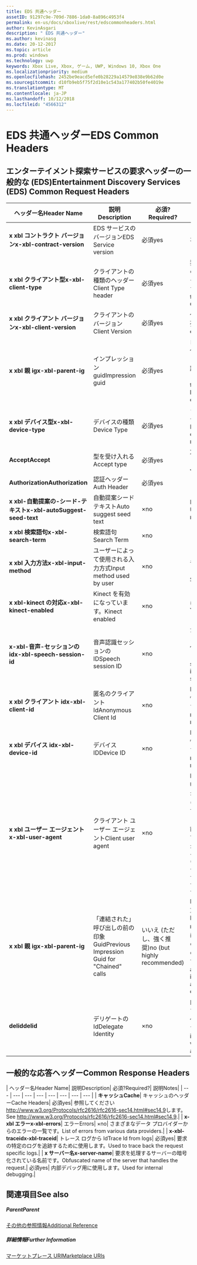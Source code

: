 ```yaml
---
title: EDS 共通ヘッダー
assetID: 91297c9e-709d-7886-1da0-8a896c4953f4
permalink: en-us/docs/xboxlive/rest/edscommonheaders.html
author: KevinAsgari
description: " EDS 共通ヘッダー"
ms.author: kevinasg
ms.date: 20-12-2017
ms.topic: article
ms.prod: windows
ms.technology: uwp
keywords: Xbox Live, Xbox, ゲーム, UWP, Windows 10, Xbox One
ms.localizationpriority: medium
ms.openlocfilehash: 2452be9eacd5efe0b28229a14579e838e9b62d0e
ms.sourcegitcommit: d10fb9eb5f75f2d10e1c543a177402b50fe4019e
ms.translationtype: MT
ms.contentlocale: ja-JP
ms.lasthandoff: 10/12/2018
ms.locfileid: "4566312"
---
```

# <a name="eds-common-headers"></a><span data-ttu-id="1c184-104">EDS 共通ヘッダー</span><span class="sxs-lookup"><span data-stu-id="1c184-104">EDS Common Headers</span></span>

<a id="ID4EO"></a>



## <a name="entertainment-discovery-services-eds-common-request-headers"></a><span data-ttu-id="1c184-105">エンターテイメント探索サービスの要求ヘッダーの一般的な (EDS)</span><span class="sxs-lookup"><span data-stu-id="1c184-105">Entertainment Discovery Services (EDS) Common Request Headers</span></span>

| <span data-ttu-id="1c184-106">ヘッダー名</span><span class="sxs-lookup"><span data-stu-id="1c184-106">Header Name</span></span>| <span data-ttu-id="1c184-107">説明</span><span class="sxs-lookup"><span data-stu-id="1c184-107">Description</span></span>| <span data-ttu-id="1c184-108">必須?</span><span class="sxs-lookup"><span data-stu-id="1c184-108">Required?</span></span>| <span data-ttu-id="1c184-109">説明</span><span class="sxs-lookup"><span data-stu-id="1c184-109">Notes</span></span>|
| --- | --- | --- | --- |
| <b><span data-ttu-id="1c184-110">x xbl コントラクト バージョン</span><span class="sxs-lookup"><span data-stu-id="1c184-110">x-xbl-contract-version</span></span></b>| <span data-ttu-id="1c184-111">EDS サービスのバージョン</span><span class="sxs-lookup"><span data-stu-id="1c184-111">EDS Service version</span></span>| <span data-ttu-id="1c184-112">必須</span><span class="sxs-lookup"><span data-stu-id="1c184-112">yes</span></span>| <span data-ttu-id="1c184-113">3.2</span><span class="sxs-lookup"><span data-stu-id="1c184-113">3.2</span></span>|
| <b><span data-ttu-id="1c184-114">x xbl クライアント型</span><span class="sxs-lookup"><span data-stu-id="1c184-114">x-xbl-client-type</span></span></b>| <span data-ttu-id="1c184-115">クライアントの種類のヘッダー</span><span class="sxs-lookup"><span data-stu-id="1c184-115">Client Type header</span></span>| <span data-ttu-id="1c184-116">必須</span><span class="sxs-lookup"><span data-stu-id="1c184-116">yes</span></span>| <span data-ttu-id="1c184-117">独自のクライアントの種類を取得するチームに問い合わせます。</span><span class="sxs-lookup"><span data-stu-id="1c184-117">Speak to team to get your own Client Type .</span></span>|
| <b><span data-ttu-id="1c184-118">x xbl クライアント バージョン</span><span class="sxs-lookup"><span data-stu-id="1c184-118">x-xbl-client-version</span></span></b>| <span data-ttu-id="1c184-119">クライアントのバージョン</span><span class="sxs-lookup"><span data-stu-id="1c184-119">Client Version</span></span>| <span data-ttu-id="1c184-120">必須</span><span class="sxs-lookup"><span data-stu-id="1c184-120">yes</span></span>| <span data-ttu-id="1c184-121">任意の空でない文字列。</span><span class="sxs-lookup"><span data-stu-id="1c184-121">Any non-empty string.</span></span>|
| <b><span data-ttu-id="1c184-122">x xbl 親 ig</span><span class="sxs-lookup"><span data-stu-id="1c184-122">x-xbl-parent-ig</span></span></b>| <span data-ttu-id="1c184-123">インプレッション guid</span><span class="sxs-lookup"><span data-stu-id="1c184-123">Impression guid</span></span>| <span data-ttu-id="1c184-124">必須</span><span class="sxs-lookup"><span data-stu-id="1c184-124">yes</span></span>| <span data-ttu-id="1c184-125">ログに記録し、その他のサービス呼び出しの間での要求を追跡するために使用します。</span><span class="sxs-lookup"><span data-stu-id="1c184-125">Used to track request in logs and across other service calls.</span></span>|
| <b><span data-ttu-id="1c184-126">x xbl デバイス型</span><span class="sxs-lookup"><span data-stu-id="1c184-126">x-xbl-device-type</span></span></b>| <span data-ttu-id="1c184-127">デバイスの種類</span><span class="sxs-lookup"><span data-stu-id="1c184-127">Device Type</span></span>| <span data-ttu-id="1c184-128">必須</span><span class="sxs-lookup"><span data-stu-id="1c184-128">yes</span></span>| <span data-ttu-id="1c184-129">クライアントを表すデバイスです。</span><span class="sxs-lookup"><span data-stu-id="1c184-129">Device that the client is representing .</span></span>|
| <b><span data-ttu-id="1c184-130">Accept</span><span class="sxs-lookup"><span data-stu-id="1c184-130">Accept</span></span></b>| <span data-ttu-id="1c184-131">型を受け入れる</span><span class="sxs-lookup"><span data-stu-id="1c184-131">Accept type</span></span>| <span data-ttu-id="1c184-132">必須</span><span class="sxs-lookup"><span data-stu-id="1c184-132">yes</span></span>| <span data-ttu-id="1c184-133">XML または JSON します。</span><span class="sxs-lookup"><span data-stu-id="1c184-133">XML or JSON.</span></span>|
| <b><span data-ttu-id="1c184-134">Authorization</span><span class="sxs-lookup"><span data-stu-id="1c184-134">Authorization</span></span></b>| <span data-ttu-id="1c184-135">認証ヘッダー</span><span class="sxs-lookup"><span data-stu-id="1c184-135">Auth Header</span></span>| <span data-ttu-id="1c184-136">必須</span><span class="sxs-lookup"><span data-stu-id="1c184-136">yes</span></span>|  |
| <b><span data-ttu-id="1c184-137">x xbl-自動提案の-シード-テキスト</span><span class="sxs-lookup"><span data-stu-id="1c184-137">x-xbl-autoSuggest-seed-text</span></span></b>| <span data-ttu-id="1c184-138">自動提案シード テキスト</span><span class="sxs-lookup"><span data-stu-id="1c184-138">Auto suggest seed text</span></span>| <span data-ttu-id="1c184-139">×</span><span class="sxs-lookup"><span data-stu-id="1c184-139">no</span></span>| <span data-ttu-id="1c184-140">BI の使用と関連性</span><span class="sxs-lookup"><span data-stu-id="1c184-140">Used For BI and relevance</span></span>|
| <b><span data-ttu-id="1c184-141">x xbl 検索語句</span><span class="sxs-lookup"><span data-stu-id="1c184-141">x-xbl-search-term</span></span></b>| <span data-ttu-id="1c184-142">検索語句</span><span class="sxs-lookup"><span data-stu-id="1c184-142">Search Term</span></span>| <span data-ttu-id="1c184-143">×</span><span class="sxs-lookup"><span data-stu-id="1c184-143">no</span></span>|  |
| <b><span data-ttu-id="1c184-144">x xbl 入力方法</span><span class="sxs-lookup"><span data-stu-id="1c184-144">x-xbl-input-method</span></span></b>| <span data-ttu-id="1c184-145">ユーザーによって使用される入力方式</span><span class="sxs-lookup"><span data-stu-id="1c184-145">Input method used by user</span></span>| <span data-ttu-id="1c184-146">×</span><span class="sxs-lookup"><span data-stu-id="1c184-146">no</span></span>| <span data-ttu-id="1c184-147">コント ローラー、音声認識、Kinect します。</span><span class="sxs-lookup"><span data-stu-id="1c184-147">Controller, Speech, Kinect .</span></span>|
| <b><span data-ttu-id="1c184-148">x xbl-kinect の対応</span><span class="sxs-lookup"><span data-stu-id="1c184-148">x-xbl-kinect-enabled</span></span></b>| <span data-ttu-id="1c184-149">Kinect を有効になっています。</span><span class="sxs-lookup"><span data-stu-id="1c184-149">Kinect enabled</span></span>| <span data-ttu-id="1c184-150">×</span><span class="sxs-lookup"><span data-stu-id="1c184-150">no</span></span>| <span data-ttu-id="1c184-151">はい/いいえ。</span><span class="sxs-lookup"><span data-stu-id="1c184-151">Yes/no.</span></span>|
| <b><span data-ttu-id="1c184-152">x-xbl-音声-セッションの id</span><span class="sxs-lookup"><span data-stu-id="1c184-152">x-xbl-speech-session-id</span></span></b>| <span data-ttu-id="1c184-153">音声認識セッションの ID</span><span class="sxs-lookup"><span data-stu-id="1c184-153">Speech session ID</span></span>| <span data-ttu-id="1c184-154">×</span><span class="sxs-lookup"><span data-stu-id="1c184-154">no</span></span>| <span data-ttu-id="1c184-155">かどうかのセッションでは、音声認識を使用して開始されました。</span><span class="sxs-lookup"><span data-stu-id="1c184-155">Whether session was initiated using speech.</span></span>|
| <b><span data-ttu-id="1c184-156">x xbl クライアント id</span><span class="sxs-lookup"><span data-stu-id="1c184-156">x-xbl-client-id</span></span></b>| <span data-ttu-id="1c184-157">匿名のクライアント Id</span><span class="sxs-lookup"><span data-stu-id="1c184-157">Anonymous Client Id</span></span>| <span data-ttu-id="1c184-158">×</span><span class="sxs-lookup"><span data-stu-id="1c184-158">no</span></span>| <span data-ttu-id="1c184-159">BI レポートと関連性のために使用します。</span><span class="sxs-lookup"><span data-stu-id="1c184-159">Used for BI reporting and relevance.</span></span>|
| <b><span data-ttu-id="1c184-160">x xbl デバイス id</span><span class="sxs-lookup"><span data-stu-id="1c184-160">x-xbl-device-id</span></span></b>| <span data-ttu-id="1c184-161">デバイス ID</span><span class="sxs-lookup"><span data-stu-id="1c184-161">Device ID</span></span>| <span data-ttu-id="1c184-162">×</span><span class="sxs-lookup"><span data-stu-id="1c184-162">no</span></span>| <span data-ttu-id="1c184-163">BI レポートと関連性のために使用します。</span><span class="sxs-lookup"><span data-stu-id="1c184-163">Used for BI reporting and relevance.</span></span>|
| <b><span data-ttu-id="1c184-164">x xbl ユーザー エージェント</span><span class="sxs-lookup"><span data-stu-id="1c184-164">x-xbl-user-agent</span></span></b>| <span data-ttu-id="1c184-165">クライアント ユーザー エージェント</span><span class="sxs-lookup"><span data-stu-id="1c184-165">Client user agent</span></span>| <span data-ttu-id="1c184-166">×</span><span class="sxs-lookup"><span data-stu-id="1c184-166">no</span></span>| <span data-ttu-id="1c184-167">BI に使われます。</span><span class="sxs-lookup"><span data-stu-id="1c184-167">Used for BI.</span></span> <span data-ttu-id="1c184-168">"&lt;名 >/&lt;バージョン > (&lt;OS バージョン > です。&lt;プラットフォーム > です。&lt;機能 > です。&lt;製造 > です。&lt;モデル >)"。</span><span class="sxs-lookup"><span data-stu-id="1c184-168">"&lt;name>/&lt;version> (&lt;OS version>; &lt;platform>; &lt;capability>; &lt;manufacture>; &lt;model>)".</span></span>|
| <b><span data-ttu-id="1c184-169">x xbl 親 ig</span><span class="sxs-lookup"><span data-stu-id="1c184-169">x-xbl-parent-ig</span></span></b>| <span data-ttu-id="1c184-170">「連結された」呼び出しの前の印象 Guid</span><span class="sxs-lookup"><span data-stu-id="1c184-170">Previous Impression Guid for "Chained" calls</span></span>| <span data-ttu-id="1c184-171">いいえ (ただし、強く推奨)</span><span class="sxs-lookup"><span data-stu-id="1c184-171">no (but highly recommended)</span></span>| <span data-ttu-id="1c184-172">BI 関連性のために重要です。</span><span class="sxs-lookup"><span data-stu-id="1c184-172">Important for BI relevance.</span></span> <span data-ttu-id="1c184-173">たとえば、参照の呼び出しの IG は、呼び出しの詳細は次の親 IG です。</span><span class="sxs-lookup"><span data-stu-id="1c184-173">For example, a Browse call's IG is the parent IG for a following up detail call.</span></span>|
| <b><span data-ttu-id="1c184-174">delid</span><span class="sxs-lookup"><span data-stu-id="1c184-174">delid</span></span></b>| <span data-ttu-id="1c184-175">デリゲートの Id</span><span class="sxs-lookup"><span data-stu-id="1c184-175">Delegate Identity</span></span>| <span data-ttu-id="1c184-176">×</span><span class="sxs-lookup"><span data-stu-id="1c184-176">no</span></span>| <span data-ttu-id="1c184-177">内部サービスで使用すると、ユーザーの代わりに動作します。</span><span class="sxs-lookup"><span data-stu-id="1c184-177">Used by internal services to work on behalf of a user.</span></span>|

## <a name="common-response-headers"></a><span data-ttu-id="1c184-178">一般的な応答ヘッダー</span><span class="sxs-lookup"><span data-stu-id="1c184-178">Common Response Headers</span></span>

| <span data-ttu-id="1c184-179">ヘッダー名</span><span class="sxs-lookup"><span data-stu-id="1c184-179">Header Name</span></span>| <span data-ttu-id="1c184-180">説明</span><span class="sxs-lookup"><span data-stu-id="1c184-180">Description</span></span>| <span data-ttu-id="1c184-181">必須?</span><span class="sxs-lookup"><span data-stu-id="1c184-181">Required?</span></span>| <span data-ttu-id="1c184-182">説明</span><span class="sxs-lookup"><span data-stu-id="1c184-182">Notes</span></span>|
| --- | --- | --- | --- | --- | --- | --- | --- |
| <b><span data-ttu-id="1c184-183">キャッシュ</span><span class="sxs-lookup"><span data-stu-id="1c184-183">Cache</span></span></b>| <span data-ttu-id="1c184-184">キャッシュのヘッダー</span><span class="sxs-lookup"><span data-stu-id="1c184-184">Cache Headers</span></span>| <span data-ttu-id="1c184-185">必須</span><span class="sxs-lookup"><span data-stu-id="1c184-185">yes</span></span>| <span data-ttu-id="1c184-186">参照してください<a href="http://www.w3.org/Protocols/rfc2616/rfc2616-sec14.html#sec14.9">http://www.w3.org/Protocols/rfc2616/rfc2616-sec14.html#sec14.9</a>します。</span><span class="sxs-lookup"><span data-stu-id="1c184-186">See <a href="http://www.w3.org/Protocols/rfc2616/rfc2616-sec14.html#sec14.9">http://www.w3.org/Protocols/rfc2616/rfc2616-sec14.html#sec14.9</a>.</span></span>|
| <b><span data-ttu-id="1c184-187">x-xbl エラー</span><span class="sxs-lookup"><span data-stu-id="1c184-187">x-xbl-errors</span></span></b>| <span data-ttu-id="1c184-188">エラー</span><span class="sxs-lookup"><span data-stu-id="1c184-188">Errors</span></span>| <span data-ttu-id="1c184-189">×</span><span class="sxs-lookup"><span data-stu-id="1c184-189">no</span></span>| <span data-ttu-id="1c184-190">さまざまなデータ プロバイダーからのエラーの一覧です。</span><span class="sxs-lookup"><span data-stu-id="1c184-190">List of errors from various data providers.</span></span>|
| <b><span data-ttu-id="1c184-191">x-xbl-traceid</span><span class="sxs-lookup"><span data-stu-id="1c184-191">x-xbl-traceid</span></span></b>| <span data-ttu-id="1c184-192">トレース ログから Id</span><span class="sxs-lookup"><span data-stu-id="1c184-192">Trace Id from logs</span></span>| <span data-ttu-id="1c184-193">必須</span><span class="sxs-lookup"><span data-stu-id="1c184-193">yes</span></span>| <span data-ttu-id="1c184-194">要求の特定のログを追跡するために使用します。</span><span class="sxs-lookup"><span data-stu-id="1c184-194">Used to trace back the request specific logs.</span></span>|
| <b><span data-ttu-id="1c184-195">x サーバー名</span><span class="sxs-lookup"><span data-stu-id="1c184-195">x-server-name</span></span></b>| <span data-ttu-id="1c184-196">要求を処理するサーバーの暗号化されている名前です。</span><span class="sxs-lookup"><span data-stu-id="1c184-196">Obfuscated name of the server that handles the request.</span></span>| <span data-ttu-id="1c184-197">必須</span><span class="sxs-lookup"><span data-stu-id="1c184-197">yes</span></span>| <span data-ttu-id="1c184-198">内部デバッグ用に使用します。</span><span class="sxs-lookup"><span data-stu-id="1c184-198">Used for internal debugging.</span></span>|

<a id="ID4EECAC"></a>


## <a name="see-also"></a><span data-ttu-id="1c184-199">関連項目</span><span class="sxs-lookup"><span data-stu-id="1c184-199">See also</span></span>

<a id="ID4EGCAC"></a>


##### <a name="parent"></a><span data-ttu-id="1c184-200">Parent</span><span class="sxs-lookup"><span data-stu-id="1c184-200">Parent</span></span>  

[<span data-ttu-id="1c184-201">その他の参照情報</span><span class="sxs-lookup"><span data-stu-id="1c184-201">Additional Reference</span></span>](atoc-xboxlivews-reference-additional.md)


<a id="ID4ESCAC"></a>


##### <a name="further-information"></a><span data-ttu-id="1c184-202">詳細情報</span><span class="sxs-lookup"><span data-stu-id="1c184-202">Further Information</span></span>

[<span data-ttu-id="1c184-203">マーケットプレース URI</span><span class="sxs-lookup"><span data-stu-id="1c184-203">Marketplace URIs</span></span>](../uri/marketplace/atoc-reference-marketplace.md)
